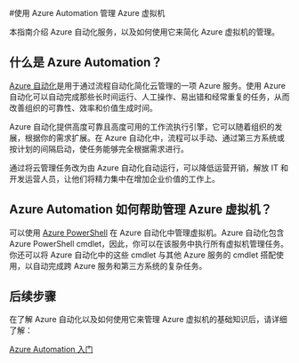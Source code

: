 <properties
	pageTitle="使用 Azure Automation 管理 Azure 虚拟机"
	description="了解如何使用 Azure Automation 服务来方便管理 Azure 虚拟机。"
	services="virtual-machines, automation"
	documentationCenter=""
	authors="jodoglevy"
	manager="eamono"
	editor=""/>

<tags
	ms.service="virtual-machines"
	ms.date="08/11/2015"
	wacn.date="11/12/2015" />
	



#使用 Azure Automation 管理 Azure 虚拟机

本指南介绍 Azure 自动化服务，以及如何使用它来简化 Azure 虚拟机的管理。

## 什么是 Azure Automation？

[Azure 自动化](/services/automation/)是用于通过流程自动化简化云管理的一项 Azure 服务。使用 Azure 自动化可以自动完成那些长时间运行、人工操作、易出错和经常重复的任务，从而改善组织的可靠性、效率和价值生成时间。

Azure 自动化提供高度可靠且高度可用的工作流执行引擎，它可以随着组织的发展，根据你的需求扩展。在 Azure 自动化中，流程可以手动、通过第三方系统或按计划的间隔启动，使任务能够完全根据需求进行。

通过将云管理任务改为由 Azure 自动化自动运行，可以降低运营开销，解放 IT 和开发运营人员，让他们将精力集中在增加企业价值的工作上。


## Azure Automation 如何帮助管理 Azure 虚拟机？

可以使用 [Azure PowerShell](https://msdn.microsoft.com/zn-ch/library/azure/jj156055.aspx) 在 Azure 自动化中管理虚拟机。Azure 自动化包含 Azure PowerShell cmdlet，因此，你可以在该服务中执行所有虚拟机管理任务。你还可以将 Azure 自动化中的这些 cmdlet 与其他 Azure 服务的 cmdlet 搭配使用，以自动完成跨 Azure 服务和第三方系统的复杂任务。


## 后续步骤

在了解 Azure 自动化以及如何使用它来管理 Azure 虚拟机的基础知识后，请详细了解：

[Azure Automation 入门](/documentation/articles/automation-create-runbook-from-samples)

<!---HONumber=79-->